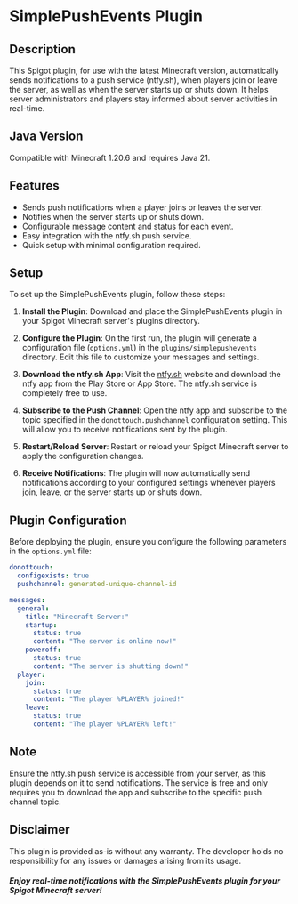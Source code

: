# SimplePushEvents Plugin

## Description
This Spigot plugin, for use with the latest Minecraft version, automatically sends notifications to a push service (ntfy.sh), when players join or leave the server, as well as when the server starts up or shuts down. It helps server administrators and players stay informed about server activities in real-time.


## Java Version
Compatible with Minecraft 1.20.6 and requires Java 21.

## Features
- Sends push notifications when a player joins or leaves the server.
- Notifies when the server starts up or shuts down.
- Configurable message content and status for each event.
- Easy integration with the ntfy.sh push service.
- Quick setup with minimal configuration required.


## Setup
To set up the SimplePushEvents plugin, follow these steps:

1. **Install the Plugin**: Download and place the SimplePushEvents plugin in your Spigot Minecraft server's plugins directory.

2. **Configure the Plugin**: On the first run, the plugin will generate a configuration file (`options.yml`) in the `plugins/simplepushevents` directory. Edit this file to customize your messages and settings.

3. **Download the ntfy.sh App**: Visit the [ntfy.sh](https://ntfy.sh/) website and download the ntfy app from the Play Store or App Store. The ntfy.sh service is completely free to use.

4. **Subscribe to the Push Channel**: Open the ntfy app and subscribe to the topic specified in the `donottouch.pushchannel` configuration setting. This will allow you to receive notifications sent by the plugin.

5. **Restart/Reload Server**: Restart or reload your Spigot Minecraft server to apply the configuration changes.

6. **Receive Notifications**: The plugin will now automatically send notifications according to your configured settings whenever players join, leave, or the server starts up or shuts down.


## Plugin Configuration

Before deploying the plugin, ensure you configure the following parameters in the `options.yml` file:

```yaml
donottouch:
  configexists: true
  pushchannel: generated-unique-channel-id

messages:
  general:
    title: "Minecraft Server:"
    startup:
      status: true
      content: "The server is online now!"
    poweroff:
      status: true
      content: "The server is shutting down!"
  player:
    join:
      status: true
      content: "The player %PLAYER% joined!"
    leave:
      status: true
      content: "The player %PLAYER% left!"
```


## Note
Ensure the ntfy.sh push service is accessible from your server, as this plugin depends on it to send notifications. The service is free and only requires you to download the app and subscribe to the specific push channel topic.


## Disclaimer
This plugin is provided as-is without any warranty. The developer holds no responsibility for any issues or damages arising from its usage.


##### Enjoy real-time notifications with the SimplePushEvents plugin for your Spigot Minecraft server!     